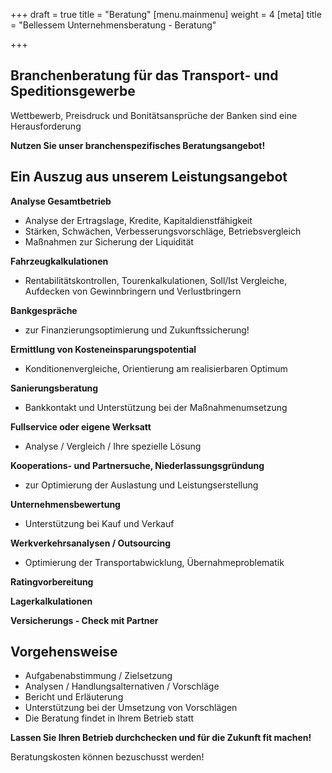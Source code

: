 +++
draft = true
title = "Beratung"
[menu.mainmenu]
weight = 4
[meta]
title = "Bellessem Unternehmensberatung - Beratung"

+++
## Branchenberatung für das Transport- und Speditionsgewerbe

Wettbewerb, Preisdruck und Bonitätsansprüche der Banken sind eine Herausforderung  
  
**Nutzen Sie unser branchenspezifisches Beratungsangebot!**

## Ein Auszug aus unserem Leistungsangebot

  
**Analyse Gesamtbetrieb**

* Analyse der Ertragslage, Kredite, Kapitaldienstfähigkeit
* Stärken, Schwächen, Verbesserungsvorschläge, Betriebsvergleich
* Maßnahmen zur Sicherung der Liquidität

  
**Fahrzeugkalkulationen**

* Rentabilitätskontrollen, Tourenkalkulationen, Soll/Ist Vergleiche, Aufdecken von Gewinnbringern und Verlustbringern

  
**Bankgespräche**

* zur Finanzierungsoptimierung und Zukunftssicherung!

  
**Ermittlung von Kosteneinsparungspotential**

* Konditionenvergleiche, Orientierung am realisierbaren Optimum

  
**Sanierungsberatung**

* Bankkontakt und Unterstützung bei der Maßnahmenumsetzung

  
**Fullservice oder eigene Werksatt**

* Analyse / Vergleich / Ihre spezielle Lösung

  
**Kooperations- und Partnersuche, Niederlassungsgründung**

* zur Optimierung der Auslastung und Leistungserstellung

  
**Unternehmensbewertung**

* Unterstützung bei Kauf und Verkauf

  
**Werkverkehrsanalysen / Outsourcing**

* Optimierung der Transportabwicklung, Übernahmeproblematik

  
**Ratingvorbereitung**  
  
**Lagerkalkulationen**  
  
**Versicherungs - Check mit Partner**

## Vorgehensweise

* Aufgabenabstimmung / Zielsetzung
* Analysen / Handlungsalternativen / Vorschläge
* Bericht und Erläuterung
* Unterstützung bei der Umsetzung von Vorschlägen
* Die Beratung findet in Ihrem Betrieb statt

  
**Lassen Sie Ihren Betrieb durchchecken und für die Zukunft fit machen!**  
   
Beratungskosten können bezuschusst werden!
